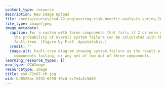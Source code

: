 ```yaml
---
content_type: resource
description: New image Upload
file: /media/courses/esd-72-engineering-risk-benefit-analysis-spring-2007/bd8520ac81926f9016cdec7e4a3c5d63_esd-72s07-th.jpg
file_type: image/jpeg
image_metadata:
  caption: For a system with three components that fails if 2 or more components fails,
    the probability of overall system failure can be calculated with the help of a
    fault-tree. (Figure by Prof. Apostolakis.)
  credit: ''
  image-alt: Fault-tree diagram showing system failure as the result of all three
    components failing, or any set of two out of three components.
learning_resource_types: []
ocw_type: OCWImage
resourcetype: Image
title: esd-72s07-th.jpg
uid: bd8520ac-8192-6f90-16cd-ec7e4a3c5d63
---
```

